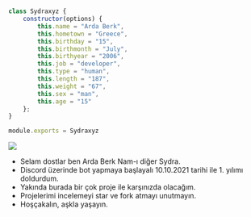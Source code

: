 #

```js
class Sydraxyz {
    constructor(options) {
        this.name = "Arda Berk",
        this.hometown = "Greece",
        this.birthday = "15",
        this.birthmonth = "July",
        this.birthyear = "2006",
        this.job = "developer",
        this.type = "human",
        this.length = "187",
        this.weight = "67",
        this.sex = "man",
        this.age = "15"
    };
}

module.exports = Sydraxyz
```
![](https://komarev.com/ghpvc/?username=sydraxyz&label=PROFILE+VIEWS)

- Selam dostlar ben Arda Berk Nam-ı diğer Sydra.
- Discord üzerinde bot yapmaya başlayalı 10.10.2021 tarihi ile 1. yılımı doldurdum.
- Yakında burada bir çok proje ile karşınızda olacağım.
- Projelerimi incelemeyi star ve fork atmayı unutmayın.
- Hoşçakalın, aşkla yaşayın.

#
